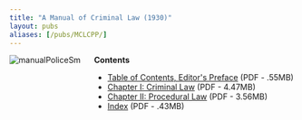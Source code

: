 ```yaml
---
title: "A Manual of Criminal Law (1930)"
layout: pubs
aliases: [/pubs/MCLCPP/]
---
```


<div class="columns">
  <div class="column is-one-quarter">
    <img src="/img/pub/MCLCPP/manualPoliceSm.jpg" alt="manualPoliceSm" />
  </div>
  <div class="column">
    <strong>Contents</strong>
    <ul>
      <li><a href="/docs_fk/MCLCPP.toc.pdf">Table of Contents, Editor's Preface</a>
      (PDF - .55MB)</li>
      <li><a href="/docs_fk/MCLCPP.01.pdf">Chapter I: Criminal Law</a>
      (PDF - 4.47MB)</li>
      <li><a href="/docs_fk/MCLCPP.02.pdf">Chapter II: Procedural Law</a>
      (PDF - 3.56MB)</li>
      <li><a href="not found">Index</a>
      (PDF - .43MB)</li>
    </ul>
  </div>
</div>